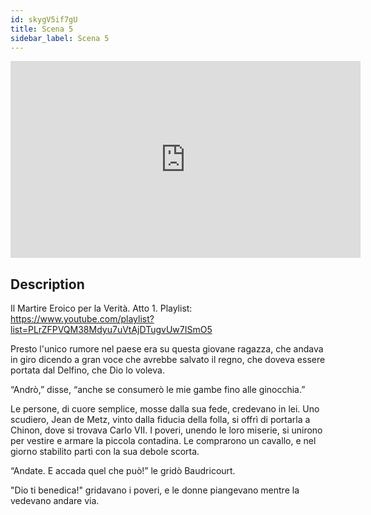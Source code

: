 ```yaml
---
id: skygV5if7gU
title: Scena 5
sidebar_label: Scena 5
---
```


<iframe
  width="560"
  height="315"
  src="https://www.youtube.com/embed/skygV5if7gU"
  title="YouTube video player"
  frameborder="0"
  allow="accelerometer; autoplay; clipboard-write; encrypted-media; gyroscope; picture-in-picture; web-share"
  referrerpolicy="strict-origin-when-cross-origin"
  allowfullscreen
></iframe>

## Description

Il Martire Eroico per la Verità. Atto 1. 
Playlist: https://www.youtube.com/playlist?list=PLrZFPVQM38Mdyu7uVtAjDTugvUw7ISmO5 

Presto l'unico rumore nel paese era su questa giovane ragazza, che andava in giro dicendo a gran voce che avrebbe salvato il regno, che doveva essere portata dal Delfino, che Dio lo voleva.

“Andrò,” disse, “anche se consumerò le mie gambe fino alle ginocchia.”

Le persone, di cuore semplice, mosse dalla sua fede, credevano in lei. Uno scudiero, Jean de Metz, vinto dalla fiducia della folla, si offrì di portarla a Chinon, dove si trovava Carlo VII. I poveri, unendo le loro miserie, si unirono per vestire e armare la piccola contadina. Le comprarono un cavallo, e nel giorno stabilito partì con la sua debole scorta.

“Andate. E accada quel che può!” le gridò Baudricourt.

"Dio ti benedica!" gridavano i poveri, e le donne piangevano mentre la vedevano andare via.

